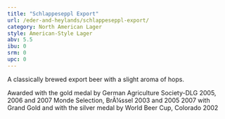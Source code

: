 ```yaml
---
title: "Schlappeseppl Export"
url: /eder-and-heylands/schlappeseppl-export/
category: North American Lager
style: American-Style Lager
abv: 5.5
ibu: 0
srm: 0
upc: 0
---
```

A classically brewed export beer with a slight aroma of hops.


Awarded with the gold medal by
German Agriculture Society-DLG
2005, 2006 and 2007
Monde Selection, BrÃ¼ssel 2003 and 2005
2007 with Grand Gold
and with the silver medal by
World Beer Cup, Colorado 2002
